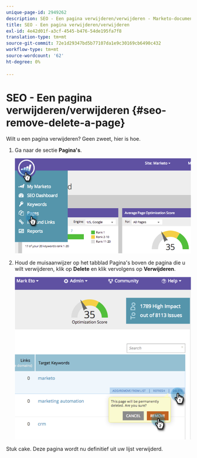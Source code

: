 ```yaml
---
unique-page-id: 2949262
description: SEO - Een pagina verwijderen/verwijderen - Marketo-documenten - Productdocumentatie
title: SEO - Een pagina verwijderen/verwijderen
exl-id: 4e42d01f-a3cf-4545-b476-54de195fa7f8
translation-type: tm+mt
source-git-commit: 72e1d29347bd5b77107da1e9c30169cb6490c432
workflow-type: tm+mt
source-wordcount: '62'
ht-degree: 0%

---
```


# SEO - Een pagina verwijderen/verwijderen {#seo-remove-delete-a-page}

Wilt u een pagina verwijderen? Geen zweet, hier is hoe.

1. Ga naar de sectie **Pagina&#39;s**.

   ![](assets/image2014-9-18-13-3a58-3a33.png)

1. Houd de muisaanwijzer op het tabblad Pagina&#39;s boven de pagina die u wilt verwijderen, klik op **Delete** en klik vervolgens op **Verwijderen**.

   ![](assets/image2014-9-18-13-3a58-3a39.png)

Stuk cake. Deze pagina wordt nu definitief uit uw lijst verwijderd.
